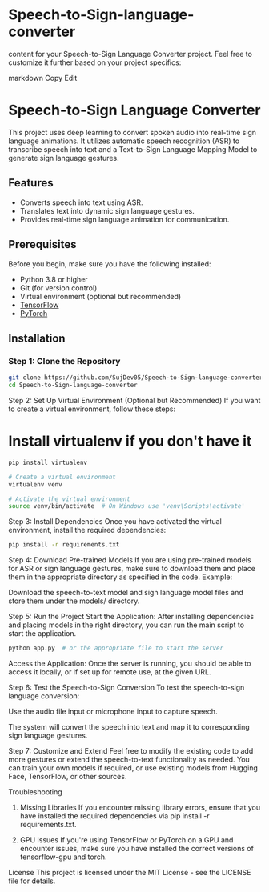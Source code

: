 # Speech-to-Sign-language-converter
content for your Speech-to-Sign Language Converter project. Feel free to customize it further based on your project specifics:

markdown
Copy
Edit
# Speech-to-Sign Language Converter

This project uses deep learning to convert spoken audio into real-time sign language animations. It utilizes automatic speech recognition (ASR) to transcribe speech into text and a Text-to-Sign Language Mapping Model to generate sign language gestures. 

## Features
- Converts speech into text using ASR.
- Translates text into dynamic sign language gestures.
- Provides real-time sign language animation for communication.

## Prerequisites

Before you begin, make sure you have the following installed:

- Python 3.8 or higher
- Git (for version control)
- Virtual environment (optional but recommended)
- [TensorFlow](https://www.tensorflow.org/)
- [PyTorch](https://pytorch.org/)

## Installation

### Step 1: Clone the Repository

```bash
git clone https://github.com/SujDev05/Speech-to-Sign-language-converter.git
cd Speech-to-Sign-language-converter
```
Step 2: Set Up Virtual Environment (Optional but Recommended)
If you want to create a virtual environment, follow these steps:


# Install virtualenv if you don't have it
```bash
pip install virtualenv
```
```bash
# Create a virtual environment
virtualenv venv
```
```bash
# Activate the virtual environment
source venv/bin/activate  # On Windows use 'venv\Scripts\activate'
```

Step 3: Install Dependencies
Once you have activated the virtual environment, install the required dependencies:

```bash
pip install -r requirements.txt
```

Step 4: Download Pre-trained Models
If you are using pre-trained models for ASR or sign language gestures, make sure to download them and place them in the appropriate directory as specified in the code. Example:

Download the speech-to-text model and sign language model files and store them under the models/ directory.

Step 5: Run the Project
Start the Application: After installing dependencies and placing models in the right directory, you can run the main script to start the application.

```bash
python app.py  # or the appropriate file to start the server
```

Access the Application: Once the server is running, you should be able to access it locally, or if set up for remote use, at the given URL.

Step 6: Test the Speech-to-Sign Conversion
To test the speech-to-sign language conversion:

Use the audio file input or microphone input to capture speech.

The system will convert the speech into text and map it to corresponding sign language gestures.

Step 7: Customize and Extend
Feel free to modify the existing code to add more gestures or extend the speech-to-text functionality as needed. You can train your own models if required, or use existing models from Hugging Face, TensorFlow, or other sources.

Troubleshooting
1. Missing Libraries
If you encounter missing library errors, ensure that you have installed the required dependencies via pip install -r requirements.txt.

2. GPU Issues
If you're using TensorFlow or PyTorch on a GPU and encounter issues, make sure you have installed the correct versions of tensorflow-gpu and torch.

License
This project is licensed under the MIT License - see the LICENSE file for details.
